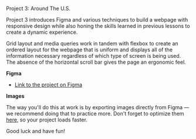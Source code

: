 Project 3: Around The U.S.

Project 3 introduces Figma and various techniques to build a webpage with responsive design while also honing the skills learned in previous lessons to create a dynamic experience.

Grid layout and media queries work in tandem with flexbox to create an ordered layout for the webpage that is uniform and displays all of the information necessary regardless of which type of screen is being used. The absence of the horizontal scroll bar gives the page an ergonomic feel.

**Figma**

- [Link to the project on Figma](https://www.figma.com/file/ii4xxsJ0ghevUOcssTlHZv/Sprint-3%3A-Around-the-US?node-id=0%3A1)

**Images**

The way you'll do this at work is by exporting images directly from Figma — we recommend doing that to practice more. Don't forget to optimize them [here](https://tinypng.com/), so your project loads faster.

Good luck and have fun!
